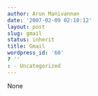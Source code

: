 ```yaml
---
author: Arun Manivannan
date: '2007-02-09 02:10:12'
layout: post
slug: gmail
status: inherit
title: Gmail
wordpress_id: '60'
? ''
: - Uncategorized
---
```


None

